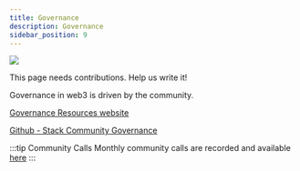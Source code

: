 ```yaml
---
title: Governance
description: Governance
sidebar_position: 9
---
```


![](/img/stacks-governance.png)

This page needs contributions. Help us write it!

Governance in web3 is driven by the community.

[Governance Resources website](https://resources.stacksgov.com)

[Github - Stack Community Governance](https://github.com/stacksgov)

:::tip Community Calls Monthly community calls are recorded and available [here](https://www.youtube.com/playlist?list=PLg717Ri_rTnwwYjQYlc7rIP6x2FaTNn7f) :::

